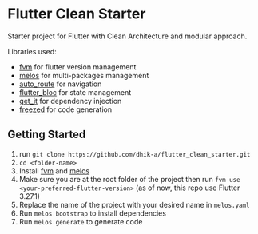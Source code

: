 # Flutter Clean Starter

Starter project for Flutter with Clean Architecture and modular approach.

Libraries used:

* [fvm](https://fvm.app/) for flutter version management
* [melos](https://pub.dev/packages/melos) for multi-packages management
* [auto_route](https://pub.dev/packages/auto_route) for navigation
* [flutter_bloc](https://pub.dev/packages/flutter_bloc) for state management
* [get_it](https://pub.dev/packages/get_it) for dependency injection
* [freezed](https://pub.dev/packages/freezed) for code generation

## Getting Started

1. run `git clone https://github.com/dhik-a/flutter_clean_starter.git`
2. `cd <folder-name>`
3. Install [fvm](https://fvm.app/) and [melos](https://pub.dev/packages/melos)
4. Make sure you are at the root folder of the project then run `fvm use <your-preferred-flutter-version>` (as of now, this repo use Flutter 3.27.1)
5. Replace the name of the project with your desired name in `melos.yaml`
6. Run `melos bootstrap` to install dependencies
7. Run `melos generate` to generate code
